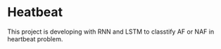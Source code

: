# Heatbeat
This project is developing with RNN and LSTM to classtify AF or NAF in heartbeat problem.
